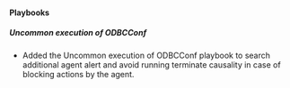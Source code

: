 
#### Playbooks

##### Uncommon execution of ODBCConf

- Added the Uncommon execution of ODBCConf playbook to search additional agent alert and avoid running terminate causality in case of blocking actions by the agent.
